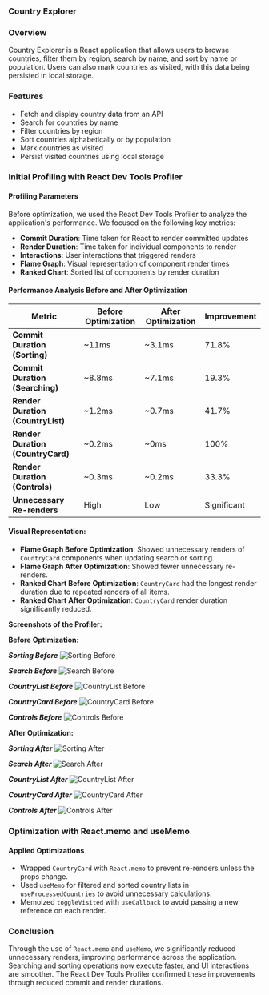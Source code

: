 ### Country Explorer

### Overview

Country Explorer is a React application that allows users to browse countries, filter them by region, search by name, and sort by name or population. Users can also mark countries as visited, with this data being persisted in local storage.

### Features

- Fetch and display country data from an API
- Search for countries by name
- Filter countries by region
- Sort countries alphabetically or by population
- Mark countries as visited
- Persist visited countries using local storage

### Initial Profiling with React Dev Tools Profiler

#### Profiling Parameters

Before optimization, we used the React Dev Tools Profiler to analyze the application's performance. We focused on the following key metrics:

- **Commit Duration**: Time taken for React to render committed updates
- **Render Duration**: Time taken for individual components to render
- **Interactions**: User interactions that triggered renders
- **Flame Graph**: Visual representation of component render times
- **Ranked Chart**: Sorted list of components by render duration

#### Performance Analysis Before and After Optimization

| Metric                            | Before Optimization | After Optimization | Improvement |
| --------------------------------- | ------------------- | ------------------ | ----------- |
| **Commit Duration (Sorting)**     | ~11ms               | ~3.1ms             | 71.8%       |
| **Commit Duration (Searching)**   | ~8.8ms              | ~7.1ms             | 19.3%       |
| **Render Duration (CountryList)** | ~1.2ms              | ~0.7ms             | 41.7%       |
| **Render Duration (CountryCard)** | ~0.2ms              | ~0ms               | 100%        |
| **Render Duration (Controls)**    | ~0.3ms              | ~0.2ms             | 33.3%       |
| **Unnecessary Re-renders**        | High                | Low                | Significant |

#### Visual Representation:

- **Flame Graph Before Optimization**: Showed unnecessary renders of `CountryCard` components when updating search or sorting.
- **Flame Graph After Optimization**: Showed fewer unnecessary re-renders.
- **Ranked Chart Before Optimization**: `CountryCard` had the longest render duration due to repeated renders of all items.
- **Ranked Chart After Optimization**: `CountryCard` render duration significantly reduced.

**Screenshots of the Profiler:**

**Before Optimization:**

**_Sorting Before_**
![Sorting Before](./docs/sort_americas.JPG)

**_Search Before_**
![Search Before](./docs/search_ca.JPG)

**_CountryList Before_**
![CountryList Before](./docs/countryList1.png)

**_CountryCard Before_**
![CountryCard Before](./docs/countryCard1.png)

**_Controls Before_**
![Controls Before](./docs/controls1.png)

**After Optimization:**

**_Sorting After_**
![Sorting After](./docs/sort_americas2.JPG)

**_Search After_**
![Search After](./docs/search_ca2.JPG)

**_CountryList After_**
![CountryList After](./docs/countryList2.png)

**_CountryCard After_**
![CountryCard After](./docs/countrycard2.png)

**_Controls After_**
![Controls After](./docs/controls2.png)

### Optimization with React.memo and useMemo

#### Applied Optimizations

- Wrapped `CountryCard` with `React.memo` to prevent re-renders unless the props change.
- Used `useMemo` for filtered and sorted country lists in `useProcessedCountries` to avoid unnecessary calculations.
- Memoized `toggleVisited` with `useCallback` to avoid passing a new reference on each render.

### Conclusion

Through the use of `React.memo` and `useMemo`, we significantly reduced unnecessary renders, improving performance across the application. Searching and sorting operations now execute faster, and UI interactions are smoother. The React Dev Tools Profiler confirmed these improvements through reduced commit and render durations.
